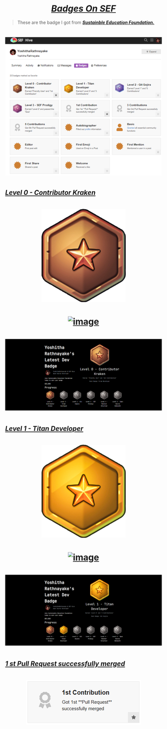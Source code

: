 # <div align="center"><a href="https://sef.discourse.group/u/yoshitharathnayake/badges"><i><b>Badges On SEF</b></i></a><div>

> These are the badge I got from <a href="https://sefglobal.org/"><i><b>Sustainble Education Foundation.</b></i></a> 

#
<div align="center"><a href="https://sef.discourse.group/u/yoshitharathnayake/badges"><img src="Images/My SEF Dev Badges.png"></a></div>
 
# 
## <a href="https://sefglobal.org/developers/?user=YoshithaRathnayake&badge=0&certificate=56Hbki&7H"><b><i>Level 0 - Contributor Kraken</i></b></a>
 
# <div align="center"><img src="Images/Level 0 - Contributor Kraken.png" height="300px"></div> 
 
# <div align="center"><a href="https://sef.discourse.group/badges/106/level-0-contributor-kraken?username=yoshitharathnayake">![image](https://user-images.githubusercontent.com/97069900/151771638-16b0cde9-b8c9-4559-a588-651eea6e2ee0.png)</a></div>
 
# <a href="https://sefglobal.org/developers/?user=YoshithaRathnayake&badge=0&certificate=56Hbki&7H"><img src="Images/Level 0 - Contributor Kraken Badge Certificate.png"></a>
 
# 
## <a href="https://sefglobal.org/developers/?user=YoshithaRathnayake&badge=1&certificate=56Hbki&7H"><b><i>Level 1 - Titan Developer</i></b></a>
 
# <div align="center"><img src="Images/Level 1 - Titan Developer.png" height="300px"></div> 
 
# <div align="center"><a href="https://sef.discourse.group/badges/107/level-1-titan-developer?username=yoshitharathnayake">![image](https://user-images.githubusercontent.com/97069900/151772120-c335b3b1-5bf8-4403-b024-ef3c31ba5c8f.png)</a></div>
 
# <a href="https://sefglobal.org/developers/?user=YoshithaRathnayake&badge=1&certificate=56Hbki&7H"><img src="Images/Level 1 - Titan Developer Badge Certificate.png"></a>
 

 
#
## <a href="https://sef.discourse.group/badges/112/1st-contribution?username=yoshitharathnayake"><b><i>1 st Pull Request successfully merged</i></b></a>
 
# <div align="center"><a href="https://sef.discourse.group/badges/112/1st-contribution?username=yoshitharathnayake"><img src="PR Merged.png"></a></div>
